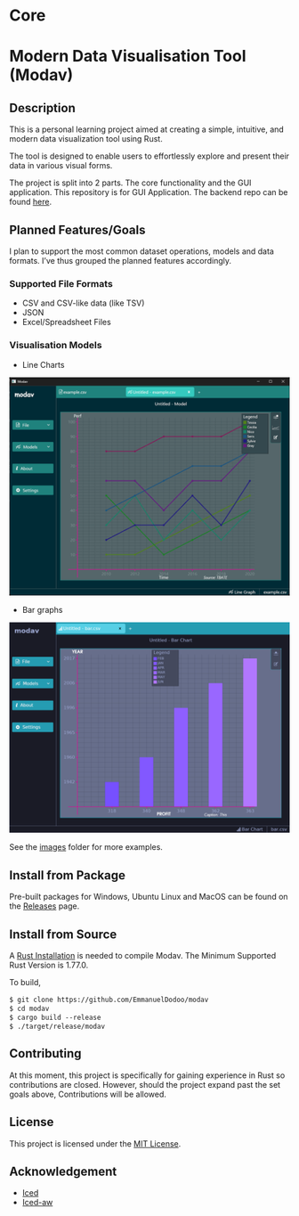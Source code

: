 # Core

# Modern Data Visualisation Tool (Modav)

## Description

This is a personal learning project aimed at creating a simple, intuitive, and modern data visualization tool using Rust. 

The tool is designed to enable users to effortlessly explore and present their data in various visual forms.

The project is split into 2 parts. The core functionality and the GUI application. This repository is for GUI Application. The backend repo can be found [here](https://github.com/EmmanuelDodoo/modav_core).

## Planned Features/Goals

I plan to support the most common dataset operations, models and data formats. I’ve thus grouped the planned features accordingly.

### Supported File Formats

- CSV  and CSV-like data (like TSV)
- JSON
- Excel/Spreadsheet Files

### Visualisation Models

- Line Charts

![line chart](images/line.png)

- Bar graphs

![Bar chart](images/bar.png)

See the [images](images/) folder for more examples.

## Install from Package

Pre-built packages for Windows, Ubuntu Linux and MacOS can be found on the
[Releases](https://github.com/EmmanuelDodoo/modav/releases) page.

## Install from Source

A [Rust Installation](https://www.rust-lang.org/) is needed to compile Modav.
The Minimum Supported Rust Version is 1.77.0. 

To build,

```
$ git clone https://github.com/EmmanuelDodoo/modav
$ cd modav
$ cargo build --release
$ ./target/release/modav
```

## Contributing

At this moment, this project is specifically for gaining experience in Rust so contributions are closed. However, should the project expand past the set goals above, Contributions will be allowed.

## License

This project is licensed under the [MIT License](https://opensource.org/license/mit/).

## Acknowledgement

- [Iced](https://github.com/iced-rs/iced)
- [Iced-aw](https://github.com/iced-rs/iced_aw)
